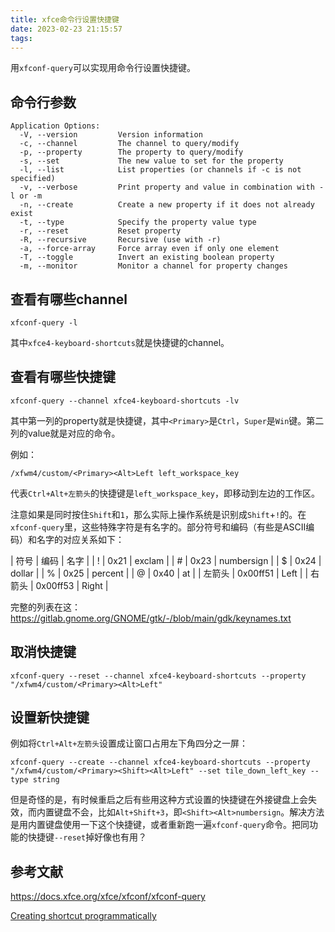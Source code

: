 ```yaml
---
title: xfce命令行设置快捷键
date: 2023-02-23 21:15:57
tags:
---
```


用`xfconf-query`可以实现用命令行设置快捷键。

## 命令行参数

```text
Application Options:
  -V, --version         Version information
  -c, --channel         The channel to query/modify
  -p, --property        The property to query/modify
  -s, --set             The new value to set for the property
  -l, --list            List properties (or channels if -c is not specified)
  -v, --verbose         Print property and value in combination with -l or -m
  -n, --create          Create a new property if it does not already exist
  -t, --type            Specify the property value type
  -r, --reset           Reset property
  -R, --recursive       Recursive (use with -r)
  -a, --force-array     Force array even if only one element
  -T, --toggle          Invert an existing boolean property
  -m, --monitor         Monitor a channel for property changes
```

## 查看有哪些channel

```shell
xfconf-query -l
```

其中`xfce4-keyboard-shortcuts`就是快捷键的channel。

## 查看有哪些快捷键

```shell
xfconf-query --channel xfce4-keyboard-shortcuts -lv
```

其中第一列的property就是快捷键，其中`<Primary>`是`Ctrl`，`Super`是`Win`键。第二列的value就是对应的命令。

例如：

```shell
/xfwm4/custom/<Primary><Alt>Left left_workspace_key
```

代表`Ctrl+Alt+左箭头`的快捷键是`left_workspace_key`，即移动到左边的工作区。

注意如果是同时按住`Shift`和`1`，那么实际上操作系统是识别成`Shift`+`!`的。在`xfconf-query`里，这些特殊字符是有名字的。部分符号和编码（有些是ASCII编码）和名字的对应关系如下：

| 符号 | 编码 | 名字 |
| ! | 0x21 | exclam |
| # | 0x23 | numbersign |
| $ | 0x24 | dollar |
| % | 0x25 | percent |
| @ | 0x40 | at |
| 左箭头 | 0x00ff51 | Left |
| 右箭头 | 0x00ff53 | Right |

完整的列表在这：<https://gitlab.gnome.org/GNOME/gtk/-/blob/main/gdk/keynames.txt>

## 取消快捷键

```shell
xfconf-query --reset --channel xfce4-keyboard-shortcuts --property "/xfwm4/custom/<Primary><Alt>Left"
```

## 设置新快捷键

例如将`Ctrl+Alt+左箭头`设置成让窗口占用左下角四分之一屏：

```shell
xfconf-query --create --channel xfce4-keyboard-shortcuts --property "/xfwm4/custom/<Primary><Shift><Alt>Left" --set tile_down_left_key --type string
```

但是奇怪的是，有时候重启之后有些用这种方式设置的快捷键在外接键盘上会失效，而内置键盘不会，比如`Alt+Shift+3`，即`<Shift><Alt>numbersign`。解决方法是用内置键盘使用一下这个快捷键，或者重新跑一遍`xfconf-query`命令。把同功能的快捷键`--reset`掉好像也有用？

## 参考文献

<https://docs.xfce.org/xfce/xfconf/xfconf-query>

[Creating shortcut programmatically](https://forum.xfce.org/viewtopic.php?id=13751)
